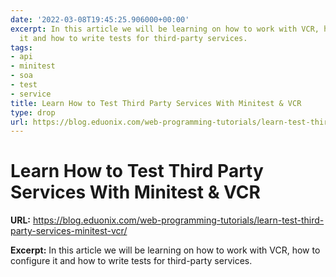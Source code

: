 ```yaml
---
date: '2022-03-08T19:45:25.906000+00:00'
excerpt: In this article we will be learning on how to work with VCR, how to configure
  it and how to write tests for third-party services.
tags:
- api
- minitest
- soa
- test
- service
title: Learn How to Test Third Party Services With Minitest & VCR
type: drop
url: https://blog.eduonix.com/web-programming-tutorials/learn-test-third-party-services-minitest-vcr/
---
```


# Learn How to Test Third Party Services With Minitest & VCR

**URL:** https://blog.eduonix.com/web-programming-tutorials/learn-test-third-party-services-minitest-vcr/

**Excerpt:** In this article we will be learning on how to work with VCR, how to configure it and how to write tests for third-party services.
